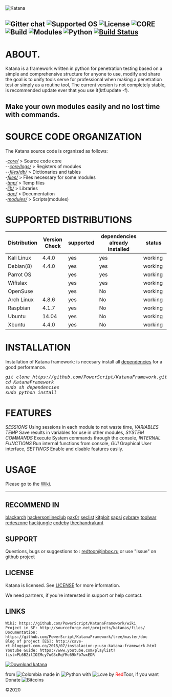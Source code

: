 <img src="https://4.bp.blogspot.com/-qZDqDJu1j-k/V09AEAbLBeI/AAAAAAAAAR0/YX_M7a12s2URf-vzcaghv_ZDIvuy9b39QCLcB/s320/Sin%2Bt%25C3%25ADtulo.png" title="Katana">

![Gitter chat](https://badges.gitter.im/totaljs/framework.png) ![Supported OS](https://img.shields.io/badge/Supported%20OS-Linux-yellow.svg) 
![License](https://img.shields.io/badge/license-GPLv3-blue.svg) ![CORE](https://img.shields.io/badge/core-1.0.0.1-green.svg) ![Build](https://img.shields.io/badge/BUILD-0069-red.svg) ![Modules](https://img.shields.io/badge/modules-37-green.svg) ![Python](https://img.shields.io/badge/Python-2.7-green.svg) [![Build Status](https://travis-ci.org/PowerScript/KatanaFramework.svg?branch=master)](https://travis-ci.org/PowerScript/KatanaFramework)
---
# ABOUT.

Katana is a framework
written in python
for penetration testing
based on a simple and comprehensive structure
for anyone to use, modify and share
the goal is to unify tools serve for professional when making a penetration test or simply as a routine tool, The current version is not completely stable, is recommended update ever that you use it(ktf.update -f).



## Make your own modules easily and no lost time with commands.

# SOURCE CODE ORGANIZATION
The Katana source code is organized as follows:

<i>-[core/](https://github.com/PowerScript/KatanaFramework/tree/master/core)</i> > Source code core<br>
<i>--[core/logs/](https://github.com/PowerScript/KatanaFramework/tree/master/core/logs)</i> > Registers of modules<br>
<i>--[files/db/](https://github.com/PowerScript/KatanaFramework/tree/master/files/db)</i> > Dictionaries and tables<br>
<i>-[files/](https://github.com/PowerScript/KatanaFramework/tree/master/files)</i> > Files necessary for some modules<br>
<i>-[tmp/](https://github.com/PowerScript/KatanaFramework/tree/master/tmp)</i> > Temp files<br>
<i>-[lib/](https://github.com/PowerScript/KatanaFramework/tree/master/lib)</i> > Libraries<br>
<i>-[doc/](https://github.com/PowerScript/KatanaFramework/tree/master/doc)</i> > Documentation<br>
<i>-[modules/](https://github.com/PowerScript/KatanaFramework/tree/master/scripts)</i> > Scripts(modules)<br>

# SUPPORTED DISTRIBUTIONS
|Distribution | Version Check | supported | dependencies already installed |status |
----------|-------|------|------|-------|
|Kali Linux|4.4.0 | yes| yes | working   |
|Debian(8)|4.4.0 | yes| yes | working   |
|Parrot OS| |yes|yes|working   |
|Wifislax| |yes|yes|working   |
|OpenSuse| |yes|No|working   |
|Arch Linux|4.8.6|yes|No|working   |
|Raspbian|4.1.7 |yes|No|working   |
|Ubuntu|14.04 |yes|No|working   |
|Xbuntu|4.4.0 |yes|No|working  |

# INSTALLATION
Installation of Katana framework: is necesary install all [dependencies](https://github.com/PowerScript/KatanaFramework/wiki/Requisites) for a good performance.
<pre><i><n>git clone https://github.com/PowerScript/KatanaFramework.git
cd KatanaFramework
sudo sh dependencies
sudo python install
</pre></i></n>

# FEATURES
 *SESSIONS* Using sessions in each module to not waste time,
 *VARIABLES TEMP* Save results in variables for use in other modules,
 *SYSTEM COMMANDS* Execute System commands through the console,
 *INTERNAL FUNCTIONS* Run internal functions from console,
 *GUI* Graphical User interface,
 *SETTINGS* Enable and disable features easily.
  
# USAGE
Please go to the [Wiki](https://github.com/PowerScript/KatanaFramework/wiki/How-to-use).
___

## RECOMMEND IN
[blackarch](http://blackarch.org/tools.html) [hackersonlineclub](http://blog.hackersonlineclub.com/2016/01/katana-framework-for-hackers-and.html) [pax0r](http://pax0r.com/staff/tools2016/) [seclist](http://seclist.us/katana-framework-build-v0065-the-hacking-framework.html) [kitploit](http://www.kitploit.com/2015/12/katana-framework-for-hackers.html) [sapsi](http://sapsi.org/es/2015/12/katana-framework-for-hackers-professional-security-and-developers/) [cybrary](https://www.cybrary.it/0p3n/katana-framework-hackers-choice/) [toolwar](http://www.toolwar.com/2016/08/katana-penetration-testing-framework.html) [redeszone](http://www.redeszone.net/2016/10/29/katana-conoce-este-framework-realizar-pentesting-sistemas/) [hackjungle](http://www.hackjungle.com/news/katana-framework-hackers-choice-for-pentesters) [codeby](https://codeby.net/bezopasnost/frejmvork-katana/) [thechandrakant](http://thechandrakant.com/2016/01/26/katana-framework-for-hackers-and-professional-security-researchers/)

## SUPPORT
Questions, bugs or suggestions to : redtoor@inbox.ru
or use "Issue" on github project

## LICENSE
Katana is licensed. 
See [LICENSE](https://github.com/PowerScript/KatanaFramework/blob/master/doc/LICENSE) for more information.

We need partners, if you're interested in support or help contact.

## LINKS
```
Wiki: https://github.com/PowerScript/KatanaFramework/wiki
Project in SF: http://sourceforge.net/projects/katanas/files/
Documentation: https://github.com/PowerScript/KatanaFramework/tree/master/doc
Blog of project [ES]: http://cave-rt.blogspot.com.co/2015/07/instalacion-y-uso-katana-framework.html
Youtube Guide: https://www.youtube.com/playlist?list=PL6BZilIOZMcy7uG3cRqYMc69kFb7wxEDR
```
[![Download katana](https://a.fsdn.com/con/app/sf-download-button)](https://sourceforge.net/projects/katanas/files/latest/download)

from <img src="https://www.casur.gov.co/casurinicio-theme/images/diferentes/Esp.png" title="Colombia"> made in <img src="https://developer.ibm.com/predictiveanalytics/wp-content/uploads/sites/48/2015/04/python-icon.png" title="Python"> with <img src="http://cdn0.bodas.com.mx/img/smileys/smiley_heart.png" title="Love"> by <font color="red">Red</font>Toor, if you want Donate <img src="http://www.wbtcb.com/frontend/webroot/gfx/bitcoin-ico.gif" title="Bitcoins"> 

©2020 

